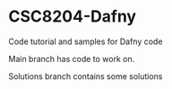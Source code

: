 # CSC8204-Dafny
Code tutorial and samples for Dafny code

Main branch has code to work on. 

Solutions branch contains some solutions
